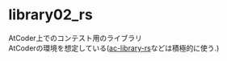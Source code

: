 # library02_rs
AtCoder上でのコンテスト用のライブラリ  
AtCoderの環境を想定している([ac-library-rs](https://docs.rs/ac-library-rs/0.2.0/ac_library/all.html)などは積極的に使う.)


